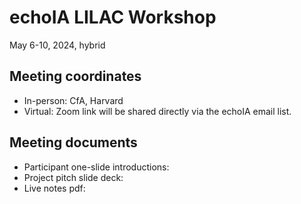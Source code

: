 # echoIA LILAC Workshop
May 6-10, 2024, hybrid

## Meeting coordinates

* In-person: CfA, Harvard
* Virtual: Zoom link will be shared directly via the echoIA email list.

## Meeting documents
* Participant one-slide introductions: 
* Project pitch slide deck: 
* Live notes pdf: 
